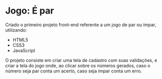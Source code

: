 # Jogo: É par  

Criado o primeiro projeto front-end referente a um jogo de par ou ímpar, utilizando:
- HTML5
- CSS3
- JavaScript

O projeto consiste em criar uma tela de cadastro com suas validações, e criar a tela do jogo onde, ao clicar sobre os números gerados, caso o número seja par conta um acerto, caso seja ímpar conta um erro.
